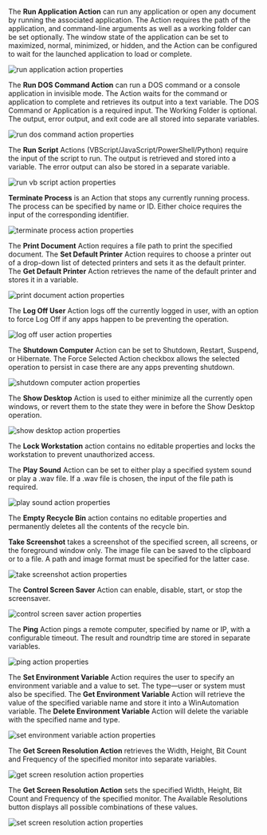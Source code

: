 The **Run Application Action** can run any application or open any document by running the associated application. The Action requires the path of the application, and command-line arguments as well as a working folder can be set optionally. The window state of the application can be set to maximized, normal, minimized, or hidden, and the Action can be configured to wait for the launched application to load or complete.

![run application action properties](..\media\run-application-action-properties.png)

The **Run DOS Command Action** can run a DOS command or a console application in invisible mode. The Action waits for the command or application to complete and retrieves its output into a text variable. The DOS Command or Application is a required input. The Working Folder is optional. The output, error output, and exit code are all stored into separate variables.

![run dos command action properties](..\media\run-dos-command-action-properties.png)

The **Run Script** Actions (VBScript/JavaScript/PowerShell/Python) require the input of the script to run. The output is retrieved and stored into a variable. The error output can also be stored in a separate variable. 

![run vb script action properties](..\media\run-vb-script-action-properties.png)

**Terminate Process** is an Action that stops any currently running process. The process can be specified by name or ID. Either choice requires the input of the corresponding identifier. 

![terminate process action properties](..\media\terminate-process-action-properties.png)

The **Print Document** Action requires a file path to print the specified document. The **Set Default Printer** Action requires to choose a printer out of a drop-down list of detected printers and sets it as the default printer. The **Get Default Printer** Action retrieves the name of the default printer and stores it in a variable. 

![print document action properties](..\media\print-document-action-properties.png)

The **Log Off User** Action logs off the currently logged in user, with an option to force Log Off if any apps happen to be preventing the operation. 

![log off user action properties](..\media\log-off-user-action-properties.png)

The **Shutdown Computer** Action can be set to Shutdown, Restart, Suspend, or Hibernate. The Force Selected Action checkbox allows the selected operation to persist in case there are any apps preventing shutdown. 

![shutdown computer action properties](..\media\shutdown-computer-action-properties.png)

The **Show Desktop** Action is used to either minimize all the currently open windows, or revert them to the state they were in before the Show Desktop operation. 

![show desktop action properties](..\media\show-desktop-action-properties.png)

The **Lock Workstation** action contains no editable properties and locks the workstation to prevent unauthorized access. 


The **Play Sound** Action can be set to either play a specified system sound or play a .wav file. If a .wav file is chosen, the input of the file path is required. 

![play sound action properties](..\media\play-sound-action-properties.png)

The **Empty Recycle Bin** action contains no editable properties and permanently deletes all the contents of the recycle bin. 


**Take Screenshot** takes a screenshot of the specified screen, all screens, or the foreground window only. The image file can be saved to the clipboard or to a file. A path and image format must be specified for the latter case. 

![take screenshot action properties](..\media\take-screenshot-action-properties.png)

The **Control Screen Saver** Action can enable, disable, start, or stop the screensaver. 

![control screen saver action properties](..\media\control-screen-saver-action-properties.png)

The **Ping** Action pings a remote computer, specified by name or IP, with a configurable timeout. The result and roundtrip time are stored in separate variables. 

![ping action properties](..\media\ping-action-properties.png)

The **Set Environment Variable** Action requires the user to specify an environment variable and a value to set. The type—user or system must also be specified. The **Get Environment Variable** Action will retrieve the value of the specified variable name and store it into a WinAutomation variable. The **Delete Environment Variable** Action will delete the variable with the specified name and type. 

![set environment variable action properties](..\media\set-environment-variable-action-properties.png)


The **Get Screen Resolution Action** retrieves the Width, Height, Bit Count and Frequency of the specified monitor into separate variables. 

![get screen resolution action properties](..\media\get-screen-resolution-action-properties.png)


The **Get Screen Resolution Action** sets the specified Width, Height, Bit Count and Frequency of the specified monitor. The Available Resolutions button displays all possible combinations of these values. 

![set screen resolution action properties](..\media\set-screen-resolution-action-properties.png)
